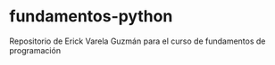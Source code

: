# fundamentos-python
Repositorio de Erick Varela Guzmán para el curso de fundamentos de programación

